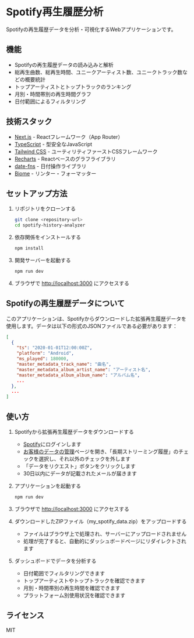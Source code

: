 
# Spotify再生履歴分析

Spotifyの再生履歴データを分析・可視化するWebアプリケーションです。

## 機能

- Spotifyの再生履歴データの読み込みと解析
- 総再生曲数、総再生時間、ユニークアーティスト数、ユニークトラック数などの概要統計
- トップアーティストとトップトラックのランキング
- 月別・時間帯別の再生時間グラフ
- 日付範囲によるフィルタリング

## 技術スタック

- [Next.js](https://nextjs.org/) - Reactフレームワーク（App Router）
- [TypeScript](https://www.typescriptlang.org/) - 型安全なJavaScript
- [Tailwind CSS](https://tailwindcss.com/) - ユーティリティファーストCSSフレームワーク
- [Recharts](https://recharts.org/) - Reactベースのグラフライブラリ
- [date-fns](https://date-fns.org/) - 日付操作ライブラリ
- [Biome](https://biomejs.dev/) - リンター・フォーマッター

## セットアップ方法

1. リポジトリをクローンする
   ```bash
   git clone <repository-url>
   cd spotify-history-analyzer
   ```

2. 依存関係をインストールする
   ```bash
   npm install
   ```

3. 開発サーバーを起動する
   ```bash
   npm run dev
   ```

4. ブラウザで [http://localhost:3000](http://localhost:3000) にアクセスする

## Spotifyの再生履歴データについて

このアプリケーションは、Spotifyからダウンロードした拡張再生履歴データを使用します。データは以下の形式のJSONファイルである必要があります：

```json
[
  {
    "ts": "2020-01-01T12:00:00Z",
    "platform": "Android",
    "ms_played": 180000,
    "master_metadata_track_name": "曲名",
    "master_metadata_album_artist_name": "アーティスト名",
    "master_metadata_album_album_name": "アルバム名",
    ...
  },
  ...
]
```

## 使い方

1. Spotifyから拡張再生履歴データをダウンロードする
   - [Spotify](https://spotify.com)にログインします
   - [お客様のデータの管理](https://www.spotify.com/jp/account/privacy/)ページを開き、「長期ストリーミング履歴」のチェックを選択し、それ以外のチェックを外します
   - 「データをリクエスト」ボタンをクリックします
   - 30日以内にデータが記載されたメールが届きます

2. アプリケーションを起動する
   ```bash
   npm run dev
   ```

3. ブラウザで [http://localhost:3000](http://localhost:3000) にアクセスする

4. ダウンロードしたZIPファイル（my_spotify_data.zip）をアップロードする
   - ファイルはブラウザ上で処理され、サーバーにアップロードされません
   - 処理が完了すると、自動的にダッシュボードページにリダイレクトされます

5. ダッシュボードでデータを分析する
   - 日付範囲でフィルタリングできます
   - トップアーティストやトップトラックを確認できます
   - 月別・時間帯別の再生時間を確認できます
   - プラットフォーム別使用状況を確認できます

## ライセンス

MIT
